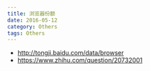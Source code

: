 ```yaml
---
title: 浏览器份额
date: 2016-05-12
category: Others
tags: Others
---
```


- http://tongji.baidu.com/data/browser
- https://www.zhihu.com/question/20732001
